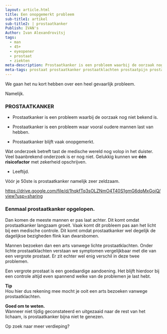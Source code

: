 ```yaml
---
layout: article.html
title: Een onopgemerkt probleem
sub-title1: artikel
sub-title2: | prostaatkanker
Publish: IVAN's
Author: Ivan Alexandrovitsj
tags:
  - man
  - 45+
  - eyeopener
  - prostaat
  - ziekten
meta-description: Prostaatkanker is een probleem waarbij de oorzaak nog niet bekend is. We kunnen echter één risicofactor met zekerheid vaststellen. Benieuwd naar de inzichten?
meta-tags: prostaat prostaatkanker prostaatklachten prostaatpijn prostaatoperatie prostaatproblemen prostaatprobleem symptomen lijken op prostaat vergroot ontsteking prostaat symptomen ontsteking prostaat waar zit de prostaat prostaatkanker vergrote prostaat nieuwe methode prostaat behandeling man leeftijd risicofactor
---
```


We gaan het nu kort hebben over een heel gevaarlijk probleem. 

Namelijk.

### PROSTAATKANKER

* Prostaatkanker is een probleem waarbij de oorzaak nog niet bekend is. 

* Prostaatkanker is een probleem waar vooral oudere mannen last van hebben. 

* Prostaatkanker blijft vaak onopgemerkt. 

Wat onderzoek betreft tast de medische wereld nog volop in het duister. Veel baanbrekend onderzoek is er nog niet. Gelukkig kunnen we **één risicofactor** met zekerheid opschrijven.

* Leeftijd. 

Vóór je 50ste is prostaatkanker namelijk zeer zeldzaam. 

https://drive.google.com/file/d/1hqkfTq3sOLZNmO4T40S1gmG6dqMxGoiQ/view?usp=sharing

### Eenmaal prostaatkanker opgelopen.

Dan komen de meeste mannen er pas laat achter. Dit komt omdat prostaatkanker langzaam groeit. Vaak komt dit probleem pas aan het licht bij een medische controle. Dit komt omdat prostaatkanker wel degelijk de dagelijkse bezigheden flink kan dwarsbomen. 

Mannen bezoeken dan een arts vanwege lichte prostaatklachten. Onder lichte prostaatklachten verstaan we symptomen vergelijkbaar met die van een vergrote prostaat. Er zit echter wel enig verschil in deze twee problemen. 

Een vergrote prostaat is een goedaardige aandoening. Het blijft hierdoor bij een controle altijd even spannend welke van de problemen je last hebt. 

**Tip** <br>
Hou hier dus rekening mee mocht je ooit een arts bezoeken vanwege prostaatklachten. 

**Goed om te weten.** <br>
Wanneer niet tijdig geconstateerd en uitgezaaid naar de rest van het lichaam, is prostaatkanker bijna niet te genezen. 

Op zoek naar meer verdieping? 
